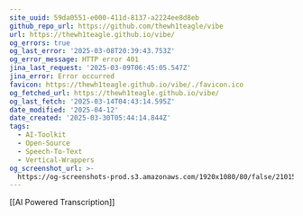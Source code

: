 ```yaml
---
site_uuid: 59da0551-e000-411d-8137-a2224ee8d8eb
github_repo_url: https://github.com/thewh1teagle/vibe
url: https://thewh1teagle.github.io/vibe/
og_errors: true
og_last_error: '2025-03-08T20:39:43.753Z'
og_error_message: HTTP error 401
jina_last_request: '2025-03-09T06:45:05.547Z'
jina_error: Error occurred
favicon: https://thewh1teagle.github.io/vibe/./favicon.ico
og_fetched_url: https://thewh1teagle.github.io/vibe/
og_last_fetch: '2025-03-14T04:43:14.595Z'
date_modified: '2025-04-12'
date_created: '2025-03-30T05:44:14.844Z'
tags:
  - AI-Toolkit
  - Open-Source
  - Speech-To-Text
  - Vertical-Wrappers
og_screenshot_url: >-
  https://og-screenshots-prod.s3.amazonaws.com/1920x1080/80/false/210157921ffcf6f25936545f6000b03989246c5e6f1fdf488eb20bc989b6fe7d.jpeg
---
```


































[[AI Powered Transcription]]

